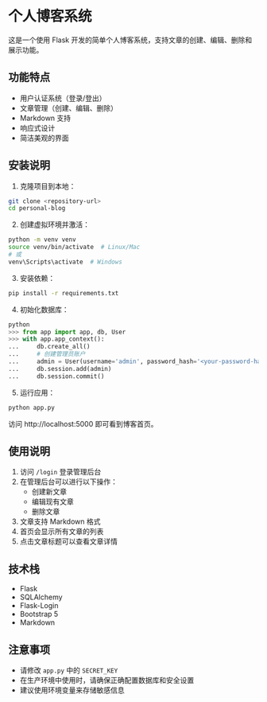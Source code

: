 # 个人博客系统

这是一个使用 Flask 开发的简单个人博客系统，支持文章的创建、编辑、删除和展示功能。

## 功能特点

- 用户认证系统（登录/登出）
- 文章管理（创建、编辑、删除）
- Markdown 支持
- 响应式设计
- 简洁美观的界面

## 安装说明

1. 克隆项目到本地：
```bash
git clone <repository-url>
cd personal-blog
```

2. 创建虚拟环境并激活：
```bash
python -m venv venv
source venv/bin/activate  # Linux/Mac
# 或
venv\Scripts\activate  # Windows
```

3. 安装依赖：
```bash
pip install -r requirements.txt
```

4. 初始化数据库：
```python
python
>>> from app import app, db, User
>>> with app.app_context():
...     db.create_all()
...     # 创建管理员账户
...     admin = User(username='admin', password_hash='<your-password-hash>')
...     db.session.add(admin)
...     db.session.commit()
```

5. 运行应用：
```bash
python app.py
```

访问 http://localhost:5000 即可看到博客首页。

## 使用说明

1. 访问 `/login` 登录管理后台
2. 在管理后台可以进行以下操作：
   - 创建新文章
   - 编辑现有文章
   - 删除文章
3. 文章支持 Markdown 格式
4. 首页会显示所有文章的列表
5. 点击文章标题可以查看文章详情

## 技术栈

- Flask
- SQLAlchemy
- Flask-Login
- Bootstrap 5
- Markdown

## 注意事项

- 请修改 `app.py` 中的 `SECRET_KEY`
- 在生产环境中使用时，请确保正确配置数据库和安全设置
- 建议使用环境变量来存储敏感信息
